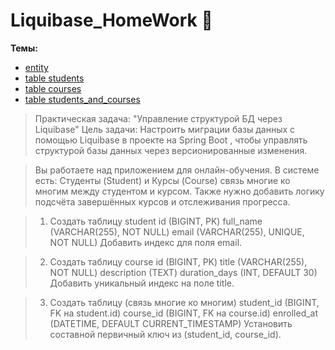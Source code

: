 # Liquibase_HomeWork :green_book:
**Темы:**
- [entity](https://github.com/AbdulatipA/Liquibase_HomeWork/tree/master/src/main/java/org/example/liquibase_homework/entity)
- [table students](https://github.com/AbdulatipA/Liquibase_HomeWork/blob/master/src/main/resources/db/changelog/changes/001-create-student-table.yaml)
- [table courses](https://github.com/AbdulatipA/Liquibase_HomeWork/blob/master/src/main/resources/db/changelog/changes/002-create-course-table.yaml)
- [table students_and_courses](https://github.com/AbdulatipA/Liquibase_HomeWork/blob/master/src/main/resources/db/changelog/changes/003-create-student-and-course-table.yaml)




> Практическая задача: "Управление структурой БД через Liquibase"
> Цель задачи:
> Настроить миграции базы данных с помощью Liquibase в проекте на Spring Boot , чтобы управлять структурой базы данных через версионированные изменения.

>Вы работаете над приложением для онлайн-обучения. В системе есть:
>Студенты (Student) и Курсы (Course) связь многие ко многим между студентом и курсом.
> Также нужно добавить логику подсчёта завершённых курсов и отслеживания прогресса.

>1. Создать таблицу student
>id (BIGINT, PK)
>full_name (VARCHAR(255), NOT NULL)
>email (VARCHAR(255), UNIQUE, NOT NULL)
>Добавить индекс для поля email. 

>2. Создать таблицу course
>id (BIGINT, PK)
>title (VARCHAR(255), NOT NULL)
>description (TEXT)
>duration_days (INT, DEFAULT 30)
>Добавить уникальный индекс на поле title.

>3. Создать таблицу  (связь многие ко многим)
>student_id (BIGINT, FK на student.id)
>course_id (BIGINT, FK на course.id)
>enrolled_at (DATETIME, DEFAULT CURRENT_TIMESTAMP)
>Установить составной первичный ключ из (student_id, course_id). 


